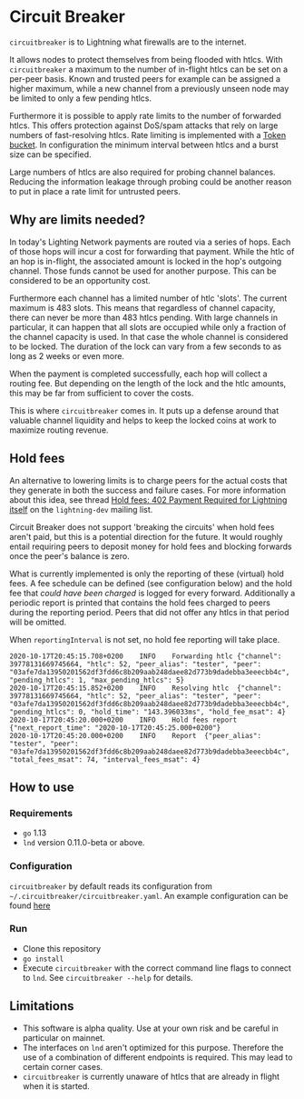 # Circuit Breaker

`circuitbreaker` is to Lightning what firewalls are to the internet.

It allows nodes to protect themselves from being flooded with htlcs. With
`circuitbreaker` a maximum to the number of in-flight htlcs can be set on a
per-peer basis. Known and trusted peers for example can be assigned a higher
maximum, while a new channel from a previously unseen node may be limited to
only a few pending htlcs.

Furthermore it is possible to apply rate limits to the number of forwarded
htlcs. This offers protection against DoS/spam attacks that rely on large
numbers of fast-resolving htlcs. Rate limiting is implemented with a [Token
bucket](https://en.wikipedia.org/wiki/Token_bucket). In configuration the
minimum interval between htlcs and a burst size can be specified.

Large numbers of htlcs are also required for probing channel balances. Reducing the
information leakage through probing could be another reason to put in place a
rate limit for untrusted peers.

## Why are limits needed?

In today's Lighting Network payments are routed via a series of hops. Each of
those hops will incur a cost for forwarding that payment. While the htlc of an
hop is in-flight, the associated amount is locked in the hop's outgoing channel.
Those funds cannot be used for another purpose. This can be considered to be an
opportunity cost.

Furthermore each channel has a limited number of htlc 'slots'. The current
maximum is 483 slots. This means that regardless of channel capacity, there can
never be more than 483 htlcs pending. With large channels in particular, it can
happen that all slots are occupied while only a fraction of the channel capacity
is used. In that case the whole channel is considered to be locked. The duration
of the lock can vary from a few seconds to as long as 2 weeks or even more.

When the payment is completed successfully, each hop will collect a routing fee.
But depending on the length of the lock and the htlc amounts, this may be far
from sufficient to cover the costs.

This is where `circuitbreaker` comes in. It puts up a defense around that
valuable channel liquidity and helps to keep the locked coins at work to
maximize routing revenue.

## Hold fees

An alternative to lowering limits is to charge peers for the actual costs that
they generate in both the success and failure cases. For more information about
this idea, see thread [Hold fees: 402 Payment Required for Lightning
itself](https://lists.linuxfoundation.org/pipermail/lightning-dev/2020-October/002826.html)
on the `lightning-dev` mailing list.

Circuit Breaker does not support 'breaking the circuits' when hold fees aren't
paid, but this is a potential direction for the future. It would roughly entail
requiring peers to deposit money for hold fees and blocking forwards once the
peer's balance is zero.

What is currently implemented is only the reporting of these (virtual) hold
fees. A fee schedule can be defined (see configuration below) and the hold fee
that _could have been charged_ is logged for every forward. Additionally a
periodic report is printed that contains the hold fees charged to peers during
the reporting period. Peers that did not offer any htlcs in that period will be
omitted.

When `reportingInterval` is not set, no hold fee reporting will take place.

```log
2020-10-17T20:45:15.708+0200	INFO	Forwarding htlc	{"channel": 39778131669745664, "htlc": 52, "peer_alias": "tester", "peer": "03afe7da13950201562df3fdd6c8b209aab248daee82d773b9dadebba3eeecbb4c", "pending_htlcs": 1, "max_pending_htlcs": 5}
2020-10-17T20:45:15.852+0200	INFO	Resolving htlc	{"channel": 39778131669745664, "htlc": 52, "peer_alias": "tester", "peer": "03afe7da13950201562df3fdd6c8b209aab248daee82d773b9dadebba3eeecbb4c", "pending_htlcs": 0, "hold_time": "143.396033ms", "hold_fee_msat": 4}
2020-10-17T20:45:20.000+0200	INFO	Hold fees report	{"next_report_time": "2020-10-17T20:45:25.000+0200"}
2020-10-17T20:45:20.000+0200	INFO	Report	{"peer_alias": "tester", "peer": "03afe7da13950201562df3fdd6c8b209aab248daee82d773b9dadebba3eeecbb4c", "total_fees_msat": 74, "interval_fees_msat": 4}
```

## How to use

### Requirements
* `go` 1.13
* `lnd` version 0.11.0-beta or above.

### Configuration
`circuitbreaker` by default reads its configuration from `~/.circuitbreaker/circuitbreaker.yaml`.
An example configuration can be found [here](circuitbreaker-example.yaml)

### Run

* Clone this repository
* `go install`
* Execute `circuitbreaker` with the correct command line flags to connect to
  `lnd`. See `circuitbreaker --help` for details.

## Limitations
* This software is alpha quality. Use at your own risk and be careful in particular on mainnet.
* The interfaces on `lnd` aren't optimized for this purpose. Therefore the use
  of a combination of different endpoints is required. This may lead to certain
  corner cases.
* `circuitbreaker` is currently unaware of htlcs that are already in flight when
  it is started.
